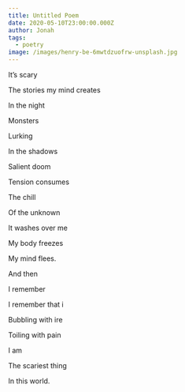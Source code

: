 ```yaml
---
title: Untitled Poem
date: 2020-05-10T23:00:00.000Z
author: Jonah
tags:
  - poetry
image: /images/henry-be-6mwtdzuofrw-unsplash.jpg
---
```

<!--StartFragment-->

It’s scary

The stories my mind creates

In the night

Monsters

Lurking

In the shadows

Salient doom

Tension consumes

The chill

Of the unknown

It washes over me

My body freezes

My mind flees.

And then

I remember

I remember that i

Bubbling with ire

Toiling with pain

I am

The scariest thing

In this world.



<!--EndFragment-->